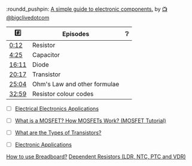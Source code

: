 

:roundd_pushpin: [A simple guide to electronic components.](https://www.youtube.com/watch?v=6Maq5IyHSuc) by [:tv:@bigclivedotcom](https://www.youtube.com/@bigclivedotcom)

|  :hash:                                                      |  Episodes                              | :grey_question:    |
|--------------------------------------------------------------|----------------------------------------|--------------------|
| [0:12](https://www.youtube.com/watch?v=6Maq5IyHSuc&t=12s)    | Resistor
| [4:25](https://www.youtube.com/watch?v=6Maq5IyHSuc&t=265s)   | Capacitor
| [16:11](https://www.youtube.com/watch?v=6Maq5IyHSuc&t=971s)  | Diode
| [20:17](https://www.youtube.com/watch?v=6Maq5IyHSuc&t=1217s) | Transistor
| [25:04](https://www.youtube.com/watch?v=6Maq5IyHSuc&t=1504s) | Ohm's Law and other formulae 
| [32:59](https://www.youtube.com/watch?v=6Maq5IyHSuc&t=1979s) | Resistor colour codes

- [ ] [Electrical Electronics Applications](https://www.youtube.com/@eeapplication)

- [ ] [What is a MOSFET? How MOSFETs Work? (MOSFET Tutorial)](https://www.youtube.com/watch?v=DLd5dUychY8)
- [ ] [What are the Types of Transistors?](https://www.youtube.com/watch?v=HpicBoV9g_k&t=182s)

- [ ] [Electronic Applications](https://www.youtube.com/@eapplications)

[How to use Breadboard?](https://www.youtube.com/watch?v=dFzF59Lv3LM)
[Dependent Resistors (LDR, NTC, PTC and VDR)]([https://www.youtube.com/watch?v=523XkennY9I)
